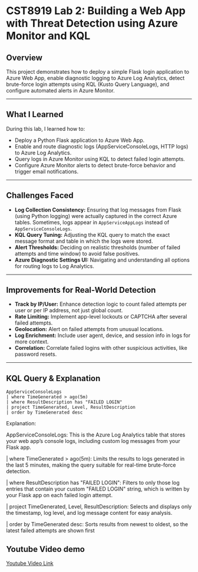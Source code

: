 # CST8919 Lab 2: Building a Web App with Threat Detection using Azure Monitor and KQL

## Overview

This project demonstrates how to deploy a simple Flask login application to Azure Web App, enable diagnostic logging to Azure Log Analytics, detect brute-force login attempts using KQL (Kusto Query Language), and configure automated alerts in Azure Monitor.

---

## What I Learned

During this lab, I learned how to:
- Deploy a Python Flask application to Azure Web App.
- Enable and route diagnostic logs (AppServiceConsoleLogs, HTTP logs) to Azure Log Analytics.
- Query logs in Azure Monitor using KQL to detect failed login attempts.
- Configure Azure Monitor alerts to detect brute-force behavior and trigger email notifications.

---

## Challenges Faced

- **Log Collection Consistency:** Ensuring that log messages from Flask (using Python logging) were actually captured in the correct Azure tables. Sometimes, logs appear in `AppServiceAppLogs` instead of `AppServiceConsoleLogs`.
- **KQL Query Tuning:** Adjusting the KQL query to match the exact message format and table in which the logs were stored.
- **Alert Thresholds:** Deciding on realistic thresholds (number of failed attempts and time window) to avoid false positives.
- **Azure Diagnostic Settings UI:** Navigating and understanding all options for routing logs to Log Analytics.

---

## Improvements for Real-World Detection

- **Track by IP/User:** Enhance detection logic to count failed attempts per user or per IP address, not just global count.
- **Rate Limiting:** Implement app-level lockouts or CAPTCHA after several failed attempts.
- **Geolocation:** Alert on failed attempts from unusual locations.
- **Log Enrichment:** Include user agent, device, and session info in logs for more context.
- **Correlation:** Correlate failed logins with other suspicious activities, like password resets.

---

## KQL Query & Explanation

```kql
AppServiceConsoleLogs
| where TimeGenerated > ago(5m)
| where ResultDescription has "FAILED LOGIN"
| project TimeGenerated, Level, ResultDescription
| order by TimeGenerated desc

```
Explanation:

AppServiceConsoleLogs:
This is the Azure Log Analytics table that stores your web app’s console logs, including custom log messages from your Flask app.

| where TimeGenerated > ago(5m):
Limits the results to logs generated in the last 5 minutes, making the query suitable for real-time brute-force detection.

| where ResultDescription has "FAILED LOGIN":
Filters to only those log entries that contain your custom "FAILED LOGIN" string, which is written by your Flask app on each failed login attempt.

| project TimeGenerated, Level, ResultDescription:
Selects and displays only the timestamp, log level, and log message content for easy analysis.

| order by TimeGenerated desc:
Sorts results from newest to oldest, so the latest failed attempts are shown first


## Youtube Video demo
[Youtube Video Link](https://youtu.be/trzotZzdjeA)
